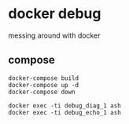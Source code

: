 # docker debug

messing around with docker

## compose

    docker-compose build   
    docker-compose up -d
    docker-compose down

    docker exec -ti debug_diag_1 ash
    docker exec -ti debug_echo_1 ash